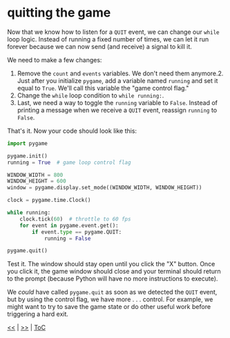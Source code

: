 # quitting the game

Now that we know how to listen for a `QUIT` event, we can change our `while`
loop logic. Instead of running a fixed number of times, we can let it run
forever because we can now send (and receive) a signal to kill it.

We need to make a few changes:

1. Remove the `count` and `events` variables. We don't need them anymore.2. Just
   after you initialize `pygame`, add a variable named `running` and set it
   equal to `True`. We'll call this variable the "game control flag."
2. Change the `while` loop condition to `while running:`.
3. Last, we need a way to toggle the `running` variable to `False`. Instead of
   printing a message when we receive a `QUIT` event, reassign `running` to
   `False`.

That's it. Now your code should look like this:

```python
import pygame

pygame.init()
running = True  # game loop control flag

WINDOW_WIDTH = 800
WINDOW_HEIGHT = 600
window = pygame.display.set_mode((WINDOW_WIDTH, WINDOW_HEIGHT))

clock = pygame.time.Clock()

while running:
    clock.tick(60)  # throttle to 60 fps
    for event in pygame.event.get():
        if event.type == pygame.QUIT:
            running = False

pygame.quit()
```

Test it. The window should stay open until you click the "X" button. Once you
click it, the game window should close and your terminal should return to the
prompt (because Python will have no more instructions to execute).

We _could_ have called `pygame.quit` as soon as we detected the `QUIT` event,
but by using the control flag, we have more . . . control. For example, we might
want to try to save the game state or do other useful work before triggering a
hard exit.

[<<](guide_022.md) | [>>](guide_024.md) | [ToC](toc.md)
